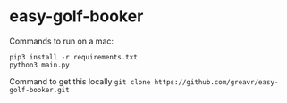 # easy-golf-booker

Commands to run on a mac:
```brew install python3
pip3 install -r requirements.txt
python3 main.py
```

Command to get this locally
`git clone https://github.com/greavr/easy-golf-booker.git`